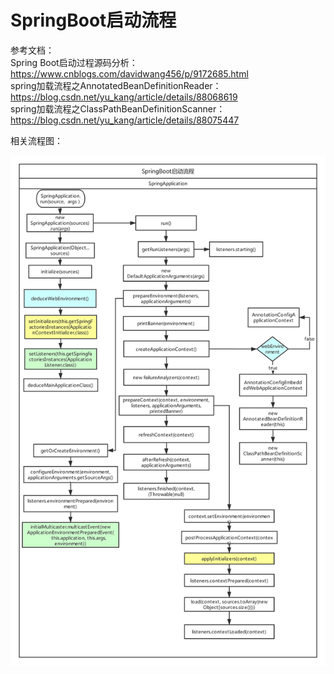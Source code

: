 # SpringBoot启动流程

参考文档：  
Spring Boot启动过程源码分析：https://www.cnblogs.com/davidwang456/p/9172685.html  
spring加载流程之AnnotatedBeanDefinitionReader：https://blog.csdn.net/yu_kang/article/details/88068619  
spring加载流程之ClassPathBeanDefinitionScanner：https://blog.csdn.net/yu_kang/article/details/88075447

相关流程图：  

![](./source/SpringBootrap.png)